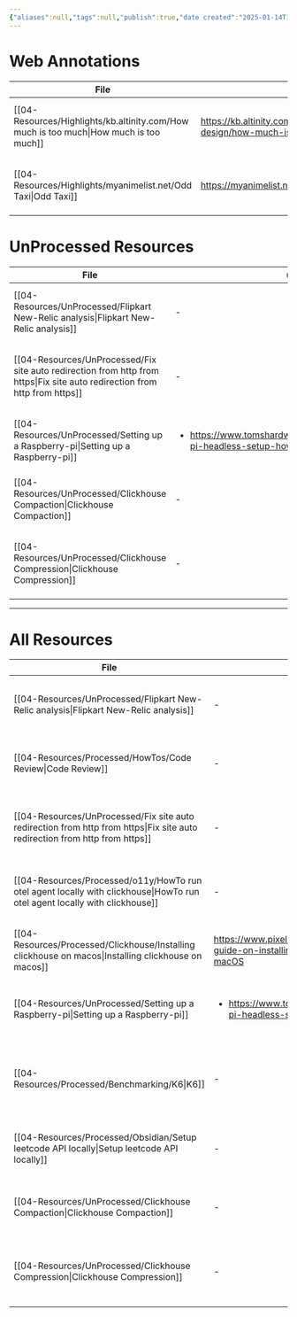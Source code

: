 ```yaml
---
{"aliases":null,"tags":null,"publish":true,"date created":"2025-01-14T15:25","date modified":"2025-01-16T14:33","PassFrontmatter":true,"created":"2025-01-14T15:25:42.617+05:30","updated":"2025-01-16T14:33:52.542+05:30"}
---
```


# Web Annotations
| File                                                                                      | url                                                                     | tags                                                                         | Date                       |
| ----------------------------------------------------------------------------------------- | ----------------------------------------------------------------------- | ---------------------------------------------------------------------------- | -------------------------- |
| [[04-Resources/Highlights/kb.altinity.com/How much is too much\|How much is too much]] | https://kb.altinity.com/altinity-kb-schema-design/how-much-is-too-much/ | <ul><li>#EventStore</li><li>#Database/Clickhouse</li><li>#Database</li></ul> | 8:04 AM - January 25, 2025 |
| [[04-Resources/Highlights/myanimelist.net/Odd Taxi\|Odd Taxi]]                         | https://myanimelist.net/anime/46102/Odd_Taxi                            | <ul><li>#OnlyMe</li></ul>                                                    | 5:22 PM - January 16, 2025 |


# UnProcessed Resources
| File                                                                                                                           | url                                                                                                 | Description                                                | type  | tags                                                                          | Date                       |
| ------------------------------------------------------------------------------------------------------------------------------ | --------------------------------------------------------------------------------------------------- | ---------------------------------------------------------- | ----- | ----------------------------------------------------------------------------- | -------------------------- |
| [[04-Resources/UnProcessed/Flipkart New-Relic analysis\|Flipkart New-Relic analysis]]                                       | \-                                                                                                  | Deriving some data from the New Relic dashboards           | Note  | <ul><li>O11y/NewRelic</li><li>O11y/RUM</li></ul>                              | 2:12 PM - January 28, 2025 |
| [[04-Resources/UnProcessed/Fix site auto redirection from http from https\|Fix site auto redirection from http from https]] | \-                                                                                                  | Steps to enable showing insecure content from websites.    | Guide | <ul><li>Google/Chrome</li><li>httpToHttps</li></ul>                           | 6:50 PM - January 23, 2025 |
| [[04-Resources/UnProcessed/Setting up a Raspberry-pi\|Setting up a Raspberry-pi]]                                           | <ul><li>https://www.tomshardware.com/reviews/raspberry-pi-headless-setup-how-to,6028.html</li></ul> | \-                                                         | Guide | <ul><li>docker</li><li>raspberrypi</li><li>syncthing</li></ul>                | 8:50 AM - January 17, 2025 |
| [[04-Resources/UnProcessed/Clickhouse Compaction\|Clickhouse Compaction]]                                                   | \-                                                                                                  | Everything related to Clickhouse Compaction                | Note  | <ul><li>Database/Clickhouse</li><li>Database/Clickhouse/Compaction</li></ul>  | 6:42 PM - January 15, 2025 |
| [[04-Resources/UnProcessed/Clickhouse Compression\|Clickhouse Compression]]                                                 | \-                                                                                                  | References and observed compression ratios for otel schema | Note  | <ul><li>Database/Clickhouse</li><li>Database/Clickhouse/Compression</li></ul> | 1:45 PM - January 15, 2025 |

---
# All Resources
| File                                                                                                                           | url                                                                                                 | Description                                                            | type    | tags                                                                          | Date                        |
| ------------------------------------------------------------------------------------------------------------------------------ | --------------------------------------------------------------------------------------------------- | ---------------------------------------------------------------------- | ------- | ----------------------------------------------------------------------------- | --------------------------- |
| [[04-Resources/UnProcessed/Flipkart New-Relic analysis\|Flipkart New-Relic analysis]]                                       | \-                                                                                                  | Deriving some data from the New Relic dashboards                       | Note    | <ul><li>O11y/NewRelic</li><li>O11y/RUM</li></ul>                              | 2:12 PM - January 28, 2025  |
| [[04-Resources/Processed/HowTos/Code Review\|Code Review]]                                                                  | \-                                                                                                  | How to properly review a PR                                            | Guide   | <ul><li>CodeReview</li></ul>                                                  | 9:42 AM - January 24, 2025  |
| [[04-Resources/UnProcessed/Fix site auto redirection from http from https\|Fix site auto redirection from http from https]] | \-                                                                                                  | Steps to enable showing insecure content from websites.                | Guide   | <ul><li>Google/Chrome</li><li>httpToHttps</li></ul>                           | 6:50 PM - January 23, 2025  |
| [[04-Resources/Processed/o11y/HowTo run otel agent locally with clickhouse\|HowTo run otel agent locally with clickhouse]]  | \-                                                                                                  | Otel agent with clickhouse                                             | Guide   | <ul><li>Database/Clickhouse</li><li>otel</li><li>docker</li></ul>             | 12:14 PM - January 21, 2025 |
| [[04-Resources/Processed/Clickhouse/Installing clickhouse on macos\|Installing clickhouse on macos]]                        | https://www.pixelstech.net/article/1676120999-A-guide-on-installing-and-running-Clickhouse-on-macOS | \-                                                                     | Article | \-                                                                            | 12:13 PM - January 21, 2025 |
| [[04-Resources/UnProcessed/Setting up a Raspberry-pi\|Setting up a Raspberry-pi]]                                           | <ul><li>https://www.tomshardware.com/reviews/raspberry-pi-headless-setup-how-to,6028.html</li></ul> | \-                                                                     | Guide   | <ul><li>docker</li><li>raspberrypi</li><li>syncthing</li></ul>                | 8:50 AM - January 17, 2025  |
| [[04-Resources/Processed/Benchmarking/K6\|K6]]                                                                              | \-                                                                                                  | A simple program of how to use K6 and how to easily build on top of it | Guide   | <ul><li>Benchmark/k6</li><li>Benchmark</li></ul>                              | 10:48 AM - January 16, 2025 |
| [[04-Resources/Processed/Obsidian/Setup leetcode API locally\|Setup leetcode API locally]]                                  | \-                                                                                                  | How to setup leetcode API locally                                      | Guide   | <ul><li>leetcode/setup</li></ul>                                              | 9:34 PM - January 15, 2025  |
| [[04-Resources/UnProcessed/Clickhouse Compaction\|Clickhouse Compaction]]                                                   | \-                                                                                                  | Everything related to Clickhouse Compaction                            | Note    | <ul><li>Database/Clickhouse</li><li>Database/Clickhouse/Compaction</li></ul>  | 6:42 PM - January 15, 2025  |
| [[04-Resources/UnProcessed/Clickhouse Compression\|Clickhouse Compression]]                                                 | \-                                                                                                  | References and observed compression ratios for otel schema             | Note    | <ul><li>Database/Clickhouse</li><li>Database/Clickhouse/Compression</li></ul> | 1:45 PM - January 15, 2025  |

